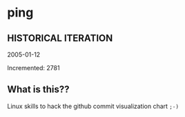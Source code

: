 # ping

## HISTORICAL ITERATION
2005-01-12

Incremented: 2781

## What is this?? 
Linux skills to hack the github commit visualization chart `;-)`
